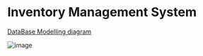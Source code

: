 # Inventory Management System

[DataBase Modelling diagram](https://drawsql.app/teams/sai-sathwik/diagrams/inventorymanagement-data)

![image](https://github.com/user-attachments/assets/bf13cb24-ceb3-408f-8d8b-de53d4f7a63a)

